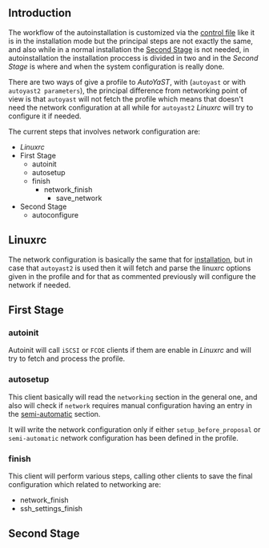 ## Introduction

The workflow of the autoinstallation is customized via the [control
file](https://github.com/yast/yast-installation/blob/master/doc/control-file.md) 
like it is in the installation mode but the principal steps are not exactly
the same, and also while in a normal installation the [Second
Stage](https://www.suse.com/documentation/sles-12/singlehtml/book_autoyast/book_autoyast.html#overviewandconcept)
is not needed, in autoinstallation the installation proccess is divided in
two and in the _Second Stage_ is where and when the system configuration is
really done.

There are two ways of give a profile to _AutoYaST_, with (`autoyast` or with
`autoyast2 parameters`), the principal difference from networking point of 
view is that `autoyast` will not fetch the profile which means that doesn't
need the network configuration at all while for `autoyast2` _Linuxrc_ will try
to configure it if needed.

The current steps that involves network configuration are:

 - _Linuxrc_
 - First Stage
   - autoinit
   - autosetup
   - finish
      - network_finish
        - save_network
 - Second Stage
   - autoconfigure

## Linuxrc

The network configuration is basically the same that for
[installation](installation.md#Linuxrc), but in case that `autoyast2` is used
then it will fetch and parse the linuxrc options given in the profile and for
that as commented previously will configure the network if needed.


## First Stage

### autoinit

Autoinit will call `iSCSI` or `FCOE` clients if them are enable in _Linuxrc_
and will try to fetch and process the profile.

### autosetup

This client basically will read the `networking` section in the general one,
and also will check if `network` requires manual configuration having an
entry in the 
[semi-automatic](https://www.suse.com/documentation/sles-12/singlehtml/book_autoyast/book_autoyast.html#CreateProfile.Register)
section.

It will write the network configuration only if either `setup_before_proposal`
or `semi-automatic` network configuration has been defined in the profile.

### finish


This client will perform various steps, calling other clients to save the
final configuration which related to networking are:

  - network_finish
  - ssh_settings_finish

## Second Stage
